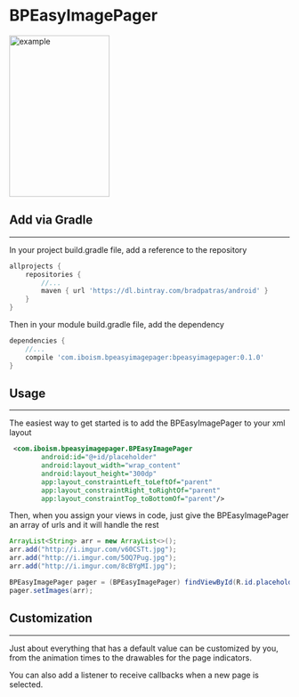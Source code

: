 # BPEasyImagePager
<img src="http://i.imgur.com/BztM14H.png" alt="example" width="180" height="290">

## Add via Gradle
***
In your project build.gradle file, add a reference to the repository
```groovy
allprojects {
	repositories {
		//...
		maven { url 'https://dl.bintray.com/bradpatras/android' }
	}
}
```


Then in your module build.gradle file, add the dependency 
```groovy
dependencies {
	//...
	compile 'com.iboism.bpeasyimagepager:bpeasyimagepager:0.1.0'
}
```

## Usage
***
The easiest way to get started is to add the BPEasyImagePager to your xml layout
```xml
 <com.iboism.bpeasyimagepager.BPEasyImagePager
        android:id="@+id/placeholder"
        android:layout_width="wrap_content"
        android:layout_height="300dp"
        app:layout_constraintLeft_toLeftOf="parent"
        app:layout_constraintRight_toRightOf="parent"
        app:layout_constraintTop_toBottomOf="parent"/>
```
Then, when you assign your views in code, just give the BPEasyImagePager an array of urls and it will handle the rest
```java
ArrayList<String> arr = new ArrayList<>();
arr.add("http://i.imgur.com/v60CSTt.jpg");
arr.add("http://i.imgur.com/5OQ7Pug.jpg");
arr.add("http://i.imgur.com/8cBYgMI.jpg");

BPEasyImagePager pager = (BPEasyImagePager) findViewById(R.id.placeholder);
pager.setImages(arr);
```

## Customization
***
Just about everything that has a default value can be customized by you, from the animation times to the drawables for the page indicators. 

You can also add a listener to receive callbacks when a new page is selected.
